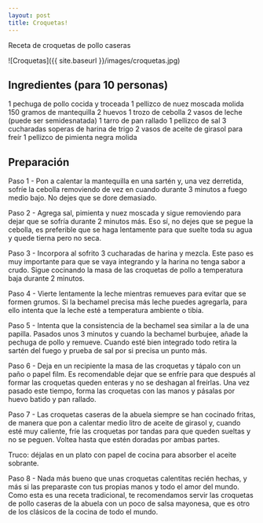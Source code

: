 ```yaml
---
layout: post
title: Croquetas!
---
```


Receta de croquetas de pollo caseras

![Croquetas]({{ site.baseurl }}/images/croquetas.jpg)

## Ingredientes (para 10 personas)

 1 pechuga de pollo cocida y troceada
 1 pellizco de nuez moscada molida
 150 gramos de mantequilla
 2 huevos
 1 trozo de cebolla
 2 vasos de leche (puede ser semidesnatada)
 1 tarro de pan rallado
 1 pellizco de sal
 3 cucharadas soperas de harina de trigo
 2 vasos de aceite de girasol para freír
 1 pellizco de pimienta negra molida

## Preparación

Paso 1 - 
Pon a calentar la mantequilla en una sartén y, una vez derretida, sofríe la cebolla removiendo de vez en cuando durante 3 minutos a fuego medio bajo. No dejes que se dore demasiado.

Paso 2 - 
Agrega sal, pimienta y nuez moscada y sigue removiendo para dejar que se sofría durante 2 minutos más. Eso sí, no dejes que se pegue la cebolla, es preferible que se haga lentamente para que suelte toda su agua y quede tierna pero no seca.

Paso 3 - 
Incorpora al sofrito 3 cucharadas de harina y mezcla. Este paso es muy importante para que se vaya integrando y la harina no tenga sabor a crudo. Sigue cocinando la masa de las croquetas de pollo a temperatura baja durante 2 minutos.

Paso 4 - 
Vierte lentamente la leche mientras remueves para evitar que se formen grumos. Si la bechamel precisa más leche puedes agregarla, para ello intenta que la leche esté a temperatura ambiente o tibia.

Paso 5 - 
Intenta que la consistencia de la bechamel sea similar a la de una papilla. Pasados unos 3 minutos y cuando la bechamel burbujee, añade la pechuga de pollo y remueve. Cuando esté bien integrado todo retira la sartén del fuego y prueba de sal por si precisa un punto más.

Paso 6 - 
Deja en un recipiente la masa de las croquetas y tápalo con un paño o papel film. Es recomendable dejar que se enfríe para que después al formar las croquetas queden enteras y no se deshagan al freírlas. Una vez pasado este tiempo, forma las croquetas con las manos y pásalas por huevo batido y pan rallado.

Paso 7 - 
Las croquetas caseras de la abuela siempre se han cocinado fritas, de manera que pon a calentar medio litro de aceite de girasol y, cuando esté muy caliente, fríe las croquetas por tandas para que queden sueltas y no se peguen. Voltea hasta que estén doradas por ambas partes. 

Truco: déjalas en un plato con papel de cocina para absorber el aceite sobrante. 

Paso 8 - 
Nada más bueno que unas croquetas calentitas recién hechas, y más si las preparaste con tus propias manos y todo el amor del mundo. Como esta es una receta tradicional, te recomendamos servir las croquetas de pollo caseras de la abuela con un poco de salsa mayonesa, que es otro de los clásicos de la cocina de todo el mundo.
